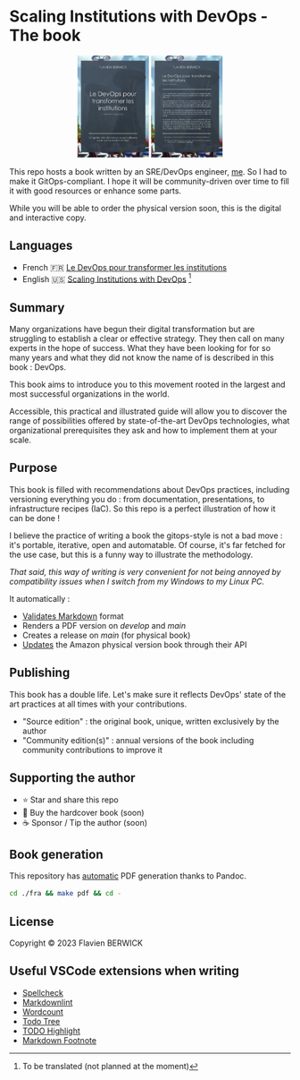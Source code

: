 # Scaling Institutions with DevOps - The book

<center>
    <img src="./fra/images/cover_a5_source.png" width="128px"/>
    <img src="./fra/images/fourthcover_a5_source.png" width="128px"/>
</center>

This repo hosts a book written by an SRE/DevOps engineer, [me](https://berwick.fr). So I had to make it GitOps-compliant. I hope it will be community-driven over time to fill it with good resources or enhance some parts.

While you will be able to order the physical version soon, this is the digital and interactive copy.

## Languages

- French :fr: [Le DevOps pour transformer les institutions](fra/README.md)
- English :us: [Scaling Institutions with DevOps](eng/README.md) [^1]

## Summary

Many organizations have begun their digital transformation but are struggling to establish a clear or effective strategy. They then call on many experts in the hope of success. What they have been looking for for so many years and what they did not know the name of is described in this book : DevOps.

This book aims to introduce you to this movement rooted in the largest and most successful organizations in the world.

Accessible, this practical and illustrated guide will allow you to discover the range of possibilities offered by state-of-the-art DevOps technologies, what organizational prerequisites they ask and how to implement them at your scale.

## Purpose

This book is filled with recommendations about DevOps practices, including versioning everything you do : from documentation, presentations, to infrastructure recipes (IaC). So this repo is a perfect illustration of how it can be done !

I believe the practice of writing a book the gitops-style is not a bad move : it's portable, iterative, open and automatable. Of course, it's far fetched for the use case, but this is a funny way to illustrate the methodology.

_That said, this way of writing is very convenient for not being annoyed by compatibility issues when I switch from my Windows to my Linux PC._

It automatically :

<!-- - [Checks spells](https://github.com/check-spelling/check-spelling/blob/main/.github/workflows/spelling.yml) of english-written texts -->
- [Validates Markdown](https://github.com/marketplace/actions/markdown-linting-action) format
- Renders a PDF version on _develop_ and _main_
- Creates a release on _main_ (for physical book)
- [Updates](./.github/workflows/publish.yml) the Amazon physical version book through their API

## Publishing

This book has a double life. Let's make sure it reflects DevOps' state of the art practices at all times with your contributions.

- "Source edition" : the original book, unique, written exclusively by the author
- "Community edition(s)" : annual versions of the book including community contributions to improve it

## Supporting the author

- ⭐ Star and share this repo
- 📓 Buy the hardcover book (soon)
- ☕ Sponsor / Tip the author (soon)

## Book generation

This repository has [automatic](.github/workflows/render_pdf.yml) PDF generation thanks to Pandoc.

```bash
cd ./fra && make pdf && cd -
```

## License

Copyright © 2023 Flavien BERWICK

## Useful VSCode extensions when writing

- [Spellcheck](https://github.com/bartosz-antosik/vscode-spellright)
- [Markdownlint](https://github.com/DavidAnson/vscode-markdownlint)
- [Wordcount](https://github.com/Microsoft/vscode-wordcount)
- [Todo Tree](https://github.com/Gruntfuggly/todo-tree)
- [TODO Highlight](https://github.com/wayou/vscode-todo-highlight)
- [Markdown Footnote](https://github.com/houkanshan/vscode-markdown-footnote)

[^1]: To be translated (not planned at the moment)
